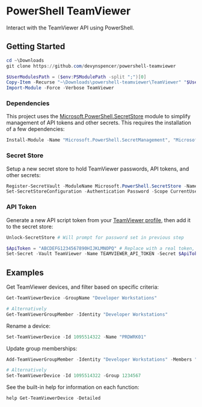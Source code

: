 # PowerShell TeamViewer
Interact with the TeamViewer API using PowerShell.

## Getting Started

```powershell
cd ~\Downloads
git clone https://github.com/devynspencer/powershell-teamviewer

$UserModulesPath = ($env:PSModulePath -split ";")[0]
Copy-Item -Recurse "~\Downloads\powershell-teamviewer\TeamViewer" "$UserModulesPath\TeamViewer"
Import-Module -Force -Verbose TeamViewer
```

### Dependencies

This project uses the [Microsoft.PowerShell.SecretStore](https://learn.microsoft.com/en-us/powershell/module/microsoft.powershell.secretstore/?view=ps-modules) module to simplify management of API tokens and other secrets. This requires the installation of a few dependencies:

```powershell
Install-Module -Name "Microsoft.PowerShell.SecretManagement", "Microsoft.PowerShell.SecretStore"
```

### Secret Store

Setup a new secret store to hold TeamViewer passwords, API tokens, and other secrets:

```powershell
Register-SecretVault -ModuleName Microsoft.PowerShell.SecretStore -Name TeamViewer -Verbose
Set-SecretStoreConfiguration -Authentication Password -Scope CurrentUser -Interaction None -Confirm:$false
```

### API Token

Generate a new API script token from your [TeamViewer profile](https://login.teamviewer.com/nav/profile/apps), then add it to the secret store:

```powershell
Unlock-SecretStore # Will prompt for password set in previous step

$ApiToken = "ABCDEFG1234567890HIJKLMNOPQ" # Replace with a real token, obviously
Set-Secret -Vault TeamViewer -Name TEAMVIEWER_API_TOKEN -Secret $ApiToken
```

## Examples

Get TeamViewer devices, and filter based on specific criteria:

```powershell
Get-TeamViewerDevice -GroupName "Developer Workstations"

# Alternatively
Get-TeamViewerGroupMember -Identity "Developer Workstations"
```

Rename a device:

```powershell
Set-TeamViewerDevice -Id 1095514322 -Name "PRDWRK01"
```

Update group memberships:

```powershell
Add-TeamViewerGroupMember -Identity "Developer Workstations" -Members "PRDWRK01"

# Alternatively
Set-TeamViewerDevice -Id 1095514322 -Group 1234567
```

See the built-in help for information on each function:

```powershell
help Get-TeamViewerDevice -Detailed
```
